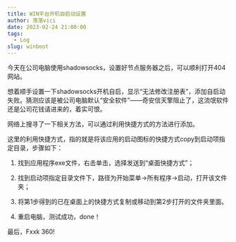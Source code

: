```yaml
---
title: WIN平台开机自启动设置
author: 落落vici
date: 2023-02-24 21:00:00
tags:
  - Log
slug: winboot
---
```

今天在公司电脑使用shadowsocks，设置好节点服务器之后，可以顺利打开404网站。

想着顺手设置一下shadowsocks开机自启，显示“无法修改注册表”，添加自启动失败。猜测应该是被公司电脑默认“安全软件”——奇安信天擎阻止了，这流氓软件还是公司花钱请进来的，着实可恨。

网络上搜寻了一下相关方法，可以通过利用快捷方式的方法进行添加。

这里的利用快捷方式，指的就是将该应用的启动图标的快捷方式copy到启动项指定目录，步骤如下：

1.  找到应用程序exe文件，右击单击，选择发送到“桌面快捷方式”；

2.  找到启动项指定目录文件下，路径为开始菜单→所有程序→启动，打开该文件夹；

3.  将第1步得到的已在桌面上的快捷方式复制或移动到第2步打开的文件夹里面。

4.  重启电脑，测试成功，done！

最后，Fxxk 360!